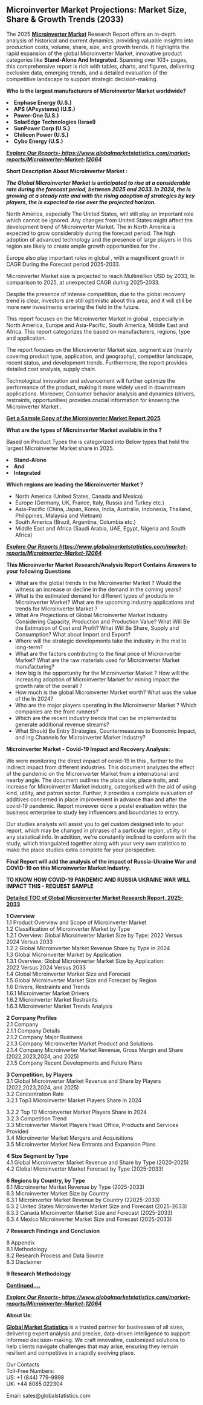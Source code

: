 <h2>Microinverter Market Projections: Market Size, Share & Growth Trends (2033)</h2><p>The 2025 <strong><a href="https://www.globalmarketstatistics.com/market-reports/Microinverter-Market-12064">Microinverter Market</a></strong> Research Report offers an in-depth analysis of historical and current dynamics, providing valuable insights into production costs, volume, share, size, and growth trends. It highlights the rapid expansion of the global Microinverter Market, innovative product categories like <strong>Stand-Alone And Integrated</strong>. Spanning over 103+ pages, this comprehensive report is rich with tables, charts, and figures, delivering exclusive data, emerging trends, and a detailed evaluation of the competitive landscape to support strategic decision-making.</p><p><strong>Who is the largest manufacturers of Microinverter Market worldwide?</strong></p><p><strong><li>Enphase Energy (U.S.)<li>APS (APsystems) (U.S.)<li>Power-One (U.S.)<li>SolarEdge Technologies (Israel)<li>SunPower Corp (U.S.)<li>Chilicon Power (U.S.)<li>Cybo Energy (U.S.)</strong></p><p><strong><em><a href="https://www.globalmarketstatistics.com/market-reports/Microinverter-Market-12064">Explore Our Reports-&nbsp;https://www.globalmarketstatistics.com/market-reports/Microinverter-Market-12064</a></em></strong></p><p><strong>Short Description About Microinverter Market :</strong></p><p><strong><em>The Global Microinverter Market is anticipated to rise at a considerable rate during the forecast period, between 2025 and 2033. In 2024, the is growing at a steady rate and with the rising adoption of strategies by key players, the is expected to rise over the projected horizon.</em></strong></p><p>North America, especially The United States, will still play an important role which cannot be ignored. Any changes from United States might affect the development trend of Microinverter Market. The in North America is expected to grow considerably during the forecast period. The high adoption of advanced technology and the presence of large players in this region are likely to create ample growth opportunities for the .</p><p>Europe also play important roles in global , with a magnificent growth in CAGR During the Forecast period 2025-2033.</p><p>Microinverter Market size is projected to reach Multimillion USD by 2033, In comparison to 2025, at unexpected CAGR during 2025-2033.</p><p>Despite the presence of intense competition, due to the global recovery trend is clear, investors are still optimistic about this area, and it will still be more new investments entering the field in the future.</p><p>This report focuses on the Microinverter Market in global , especially in North America, Europe and Asia-Pacific, South America, Middle East and Africa. This report categorizes the based on manufacturers, regions, type and application.</p><p>The report focuses on the Microinverter Market size, segment size (mainly covering product type, application, and geography), competitor landscape, recent status, and development trends. Furthermore, the report provides detailed cost analysis, supply chain.</p><p>Technological innovation and advancement will further optimize the performance of the product, making it more widely used in downstream applications. Moreover, Consumer behavior analysis and dynamics (drivers, restraints, opportunities) provides crucial information for knowing the Microinverter Market .</p><p><strong><a href="https://www.globalmarketstatistics.com/market-reports/Microinverter-Market-12064">Get a Sample Copy of the Microinverter Market Report 2025</a></strong></p><p><strong>What are the types of Microinverter Market available in the ?</strong></p><p>Based on Product Types the is categorized into Below types that held the largest Microinverter Market share in 2025.</p><p><strong><li>Stand-Alone<li>And<li>Integrated</strong></p><p><strong>Which regions are leading the Microinverter Market ?</strong></p><ul><li>North America (United States, Canada and Mexico)</li><li>Europe (Germany, UK, France, Italy, Russia and Turkey etc.)</li><li>Asia-Pacific (China, Japan, Korea, India, Australia, Indonesia, Thailand, Philippines, Malaysia and Vietnam)</li><li>South America (Brazil, Argentina, Columbia etc.)</li><li>Middle East and Africa (Saudi Arabia, UAE, Egypt, Nigeria and South Africa)</li></ul><p><strong><em><a href="https://www.globalmarketstatistics.com/market-reports/Microinverter-Market-12064">Explore Our Reports https://www.globalmarketstatistics.com/market-reports/Microinverter-Market-12064</a></em></strong></p><p><strong>This Microinverter Market Research/Analysis Report Contains Answers to your following Questions</strong></p><ul><li>What are the global trends in the Microinverter Market ? Would the witness an increase or decline in the demand in the coming years?</li><li>What is the estimated demand for different types of products in Microinverter Market? What are the upcoming industry applications and trends for Microinverter Market ?</li><li>What Are Projections of Global Microinverter Market Industry Considering Capacity, Production and Production Value? What Will Be the Estimation of Cost and Profit? What Will Be Share, Supply and Consumption? What about Import and Export?</li><li>Where will the strategic developments take the industry in the mid to long-term?</li><li>What are the factors contributing to the final price of Microinverter Market? What are the raw materials used for Microinverter Market manufacturing?</li><li>How big is the opportunity for the Microinverter Market ? How will the increasing adoption of Microinverter Market for mining impact the growth rate of the overall ?</li><li>How much is the global Microinverter Market worth? What was the value of the In 2024?</li><li>Who are the major players operating in the Microinverter Market ? Which companies are the front runners?</li><li>Which are the recent industry trends that can be implemented to generate additional revenue streams?</li><li>What Should Be Entry Strategies, Countermeasures to Economic Impact, and ing Channels for Microinverter Market Industry?</li></ul><p><strong>Microinverter Market - Covid-19 Impact and Recovery Analysis:</strong></p><p>We were monitoring the direct impact of covid-19 in this , further to the indirect impact from different industries. This document analyzes the effect of the pandemic on the Microinverter Market from a international and nearby angle. The document outlines the place size, place traits, and increase for Microinverter Market industry, categorised with the aid of using kind, utility, and patron sector. Further, it provides a complete evaluation of additives concerned in place improvement in advance than and after the covid-19 pandemic. Report moreover done a pestel evaluation within the business enterprise to study key influencers and boundaries to entry.</p><p>Our studies analysts will assist you to get custom designed info to your report, which may be changed in phrases of a particular region, utility or any statistical info. In addition, we're constantly inclined to conform with the study, which triangulated together along with your very own statistics to make the place studies extra complete for your perspective.</p><p><strong>Final Report will add the analysis of the impact of Russia-Ukraine War and COVID-19 on this Microinverter Market Industry.</strong></p><p><strong>TO KNOW HOW COVID-19 PANDEMIC AND RUSSIA UKRAINE WAR WILL IMPACT THIS - REQUEST SAMPLE</strong></p><p><strong><a href="https://www.globalmarketstatistics.com/market-reports/Microinverter-Market-12064">Detailed TOC of Global Microinverter Market Research Report, 2025-2033</a></strong></p><p><strong>1 Overview</strong><br /> 1.1 Product Overview and Scope of Microinverter Market<br /> 1.2 Classification of Microinverter Market by Type<br /> 1.2.1 Overview: Global Microinverter Market Size by Type: 2022 Versus 2024 Versus 2033<br /> 1.2.2 Global Microinverter Market Revenue Share by Type in 2024<br /> 1.3 Global Microinverter Market by Application<br /> 1.3.1 Overview: Global Microinverter Market Size by Application: 2022&nbsp;Versus 2024 Versus 2033<br /> 1.4 Global Microinverter Market Size and Forecast<br /> 1.5 Global Microinverter Market Size and Forecast by Region<br /> 1.6 Drivers, Restraints and Trends<br /> 1.6.1 Microinverter Market Drivers<br /> 1.6.2 Microinverter Market Restraints<br /> 1.6.3 Microinverter Market Trends Analysis</p><p><strong>2 Company Profiles</strong><br /> 2.1 Company<br /> 2.1.1 Company Details<br /> 2.1.2 Company Major Business<br /> 2.1.3 Company Microinverter Market Product and Solutions<br /> 2.1.4 Company Microinverter Market Revenue, Gross Margin and Share (2022,2023,2024, and 2025)<br /> 2.1.5 Company Recent Developments and Future Plans</p><p><strong>3 Competition, by Players</strong><br /> 3.1 Global Microinverter Market Revenue and Share by Players (2022,2023,2024, and 2025)<br /> 3.2 Concentration Rate<br /> 3.2.1 Top3 Microinverter Market Players Share in 2024</p><p>3.2.2 Top 10 Microinverter Market Players Share in 2024<br /> 3.2.3 Competition Trend<br /> 3.3 Microinverter Market Players Head Office, Products and Services Provided<br /> 3.4 Microinverter Market Mergers and Acquisitions<br /> 3.5 Microinverter Market New Entrants and Expansion Plans</p><p><strong>4 Size Segment by Type</strong><br /> 4.1 Global Microinverter Market Revenue and Share by Type (2020-2025)<br /> 4.2 Global Microinverter Market Forecast by Type (2025-2033)</p><p><strong>6 Regions by Country, by Type</strong><br /> 6.1 Microinverter Market Revenue by Type (2025-2033)<br /> 6.3 Microinverter Market Size by Country<br /> 6.3.1 Microinverter Market Revenue by Country (22025-2033)<br /> 6.3.2 United States Microinverter Market Size and Forecast (2025-2033)<br /> 6.3.3 Canada Microinverter Market Size and Forecast (2025-2033)<br /> 6.3.4 Mexico Microinverter Market Size and Forecast (2025-2033)</p><p><strong>7 Research Findings and Conclusion</strong></p><p>8 Appendix<br /> 8.1 Methodology<br /> 8.2 Research Process and Data Source<br /> 8.3 Disclaimer</p><p><strong>9 Research Methodology</strong></p><p><strong><a href="https://www.globalmarketstatistics.com/market-reports/Microinverter-Market-12064">Continued&hellip;.</a></strong></p><p><strong><em><a href="https://www.globalmarketstatistics.com/market-reports/Microinverter-Market-12064">Explore Our Reports-&nbsp;https://www.globalmarketstatistics.com/market-reports/Microinverter-Market-12064</a></em></strong></p><p><strong>About Us:</strong></p><p><strong><a href="https://www.globalmarketstatistics.com/">Global Market Statistics</a></strong> is a trusted partner for businesses of all sizes, delivering expert analysis and precise, data-driven intelligence to support informed decision-making. We craft innovative, customized solutions to help clients navigate challenges that may arise, ensuring they remain resilient and competitive in a rapidly evolving place.</p><p>Our Contacts<br /> Toll-Free Numbers:<br /> US: +1 (844) 779-9998<br /> UK: +44 8085 022304</p><p>Email: sales@globalstatistics.com</p>
